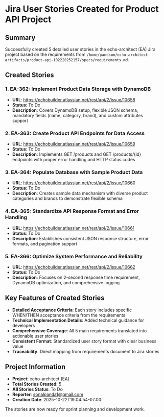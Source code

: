 # Jira User Stories Created for Product API Project

## Summary
Successfully created 5 detailed user stories in the echo-architect (EA) Jira project based on the requirements from `/home/pandson/echo-architect-artifacts/product-api-102220252157/specs/requirements.md`.

## Created Stories

### 1. EA-362: Implement Product Data Storage with DynamoDB
- **URL**: https://echobuilder.atlassian.net/rest/api/2/issue/10658
- **Status**: To Do
- **Description**: Covers DynamoDB setup, flexible JSON schema, mandatory fields (name, category, brand), and custom attributes support

### 2. EA-363: Create Product API Endpoints for Data Access  
- **URL**: https://echobuilder.atlassian.net/rest/api/2/issue/10659
- **Status**: To Do
- **Description**: Implements GET /products and GET /products/{id} endpoints with proper error handling and HTTP status codes

### 3. EA-364: Populate Database with Sample Product Data
- **URL**: https://echobuilder.atlassian.net/rest/api/2/issue/10660
- **Status**: To Do
- **Description**: Creates sample data mechanism with diverse product categories and brands to demonstrate flexible schema

### 4. EA-365: Standardize API Response Format and Error Handling
- **URL**: https://echobuilder.atlassian.net/rest/api/2/issue/10661
- **Status**: To Do
- **Description**: Establishes consistent JSON response structure, error formats, and pagination support

### 5. EA-366: Optimize System Performance and Reliability
- **URL**: https://echobuilder.atlassian.net/rest/api/2/issue/10662
- **Status**: To Do
- **Description**: Focuses on 2-second response time requirement, DynamoDB optimization, and comprehensive logging

## Key Features of Created Stories

- **Detailed Acceptance Criteria**: Each story includes specific WHEN/THEN acceptance criteria from the requirements
- **Technical Implementation Details**: Added technical guidance for developers
- **Comprehensive Coverage**: All 5 main requirements translated into actionable user stories
- **Consistent Format**: Standardized user story format with clear business value
- **Traceability**: Direct mapping from requirements document to Jira stories

## Project Information
- **Project**: echo-architect (EA)
- **Total Stories Created**: 5
- **All Stories Status**: To Do
- **Reporter**: sonalpanda1@gmail.com
- **Creation Date**: 2025-10-22T19:04:54-07:00

The stories are now ready for sprint planning and development work.
